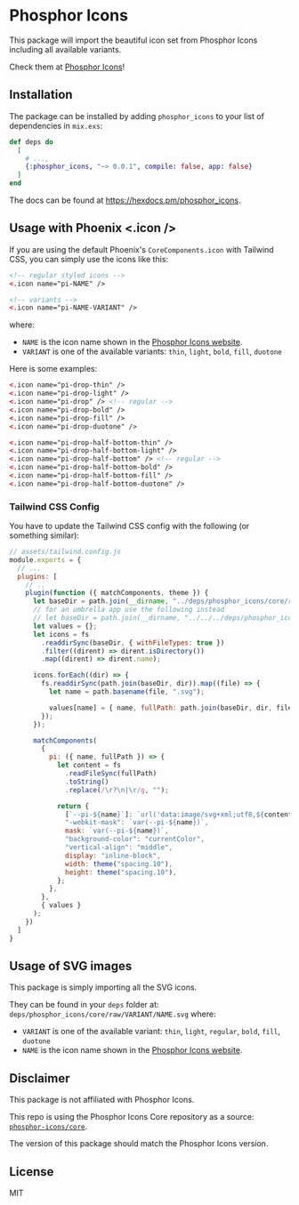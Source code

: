 # Phosphor Icons

This package will import the beautiful icon set from Phosphor Icons including all available variants.

Check them at [Phosphor Icons](https://phosphoricons.com/)!

## Installation

The package can be installed by adding `phosphor_icons` to your list of dependencies in `mix.exs`:

```elixir
def deps do
  [ 
    # ...,
    {:phosphor_icons, "~> 0.0.1", compile: false, app: false}
  ]
end
```

The docs can be found at <https://hexdocs.pm/phosphor_icons>.

## Usage with Phoenix <.icon />

If you are using the default Phoenix's `CoreComponents.icon` with Tailwind CSS, you can simply use the icons like this:

```html
<!-- regular styled icons -->
<.icon name="pi-NAME" />

<!-- variants -->
<.icon name="pi-NAME-VARIANT" />
```

where:

- `NAME` is the icon name shown in the [Phosphor Icons website](https://phosphoricons.com/#toolbar).
- `VARIANT` is one of the available variants: `thin`, `light`, `bold`, `fill`, `duotone`

Here is some examples:

```html
<.icon name="pi-drop-thin" />
<.icon name="pi-drop-light" />
<.icon name="pi-drop" /> <!-- regular -->
<.icon name="pi-drop-bold" />
<.icon name="pi-drop-fill" />
<.icon name="pi-drop-duotone" />

<.icon name="pi-drop-half-bottom-thin" />
<.icon name="pi-drop-half-bottom-light" />
<.icon name="pi-drop-half-bottom" /> <!-- regular -->
<.icon name="pi-drop-half-bottom-bold" />
<.icon name="pi-drop-half-bottom-fill" />
<.icon name="pi-drop-half-bottom-duotone" />
```

### Tailwind CSS Config

You have to update the Tailwind CSS config with the following (or something similar):

```js
// assets/tailwind.config.js
module.exports = {
  // ...
  plugins: [
    // ..
    plugin(function ({ matchComponents, theme }) {
      let baseDir = path.join(__dirname, "../deps/phosphor_icons/core/raw");
      // for an umbrella app use the following instead
      // let baseDir = path.join(__dirname, "../../../deps/phosphor_icons/core/raw");
      let values = {};
      let icons = fs
        .readdirSync(baseDir, { withFileTypes: true })
        .filter((dirent) => dirent.isDirectory())
        .map((dirent) => dirent.name);

      icons.forEach((dir) => {
        fs.readdirSync(path.join(baseDir, dir)).map((file) => {
          let name = path.basename(file, ".svg");

          values[name] = { name, fullPath: path.join(baseDir, dir, file) };
        });
      });

      matchComponents(
        {
          pi: ({ name, fullPath }) => {
            let content = fs
              .readFileSync(fullPath)
              .toString()
              .replace(/\r?\n|\r/g, "");

            return {
              [`--pi-${name}`]: `url('data:image/svg+xml;utf8,${content}')`,
              "-webkit-mask": `var(--pi-${name})`,
              mask: `var(--pi-${name})`,
              "background-color": "currentColor",
              "vertical-align": "middle",
              display: "inline-block",
              width: theme("spacing.10"),
              height: theme("spacing.10"),
            };
          },
        },
        { values }
      );
    })
  ]
}
```

## Usage of SVG images

This package is simply importing all the SVG icons.

They can be found in your `deps` folder at:
`deps/phosphor_icons/core/raw/VARIANT/NAME.svg` where:

- `VARIANT` is one of the available variant: `thin`, `light`, `regular`, `bold`, `fill`, `duotone`
- `NAME` is the icon name shown in the [Phosphor Icons website](https://phosphoricons.com/#toolbar).

## Disclaimer

This package is not affiliated with Phosphor Icons.

This repo is using the Phosphor Icons Core repository as a source: [`phosphor-icons/core`](https://github.com/phosphor-icons/core).

The version of this package should match the Phosphor Icons version.

## License

MIT
